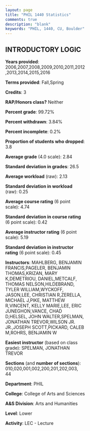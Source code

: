 ```yaml
---
layout: page
title: "PHIL 1440 Statistics"
comments: true
description: "blank"
keywords: "PHIL, 1440, CU, Boulder"
--- 
```

<head>
<script src="https://ajax.googleapis.com/ajax/libs/jquery/2.1.3/jquery.min.js"></script>
<script src="https://dl.dropboxusercontent.com/s/pc42nxpaw1ea4o9/highcharts.js?dl=0"></script>
<!-- <script src="../assets/js/highcharts.js"></script> -->
<style type="text/css">@font-face {
	font-family: "Bebas Neue";
	src: url(https://www.filehosting.org/file/details/544349/BebasNeue%20Regular.otf) format("opentype");
	}
	h1.Bebas { 
		font-family: "Bebas Neue", Verdana, Tahoma;
	}
</style>
</head>
<body>
	<div id="container" style="float: right; width: 45%; height: 88%; margin-left: 2.5%; margin-right: 2.5%;"></div>
	<script language="JavaScript">
		$(document).ready(function() {
		var chart = {type: 'column'};
		var title = {text: 'Grade Distribution'};
		var xAxis = {categories: ['A','B','C','D','F'],crosshair: true};
		var yAxis = {min: 0,title: {text: 'Percentage'}};
		var tooltip = {headerFormat: '<center><b><span style="font-size:20px">{point.key}</span></b></center>',
		               pointFormat: '<td style="padding:0"><b>{point.y:.1f}%</b></td>',
		               footerFormat: '</table>',shared: true,useHTML: true};
		var plotOptions = {column: {pointPadding: 0.0,borderWidth: 0}};  
		var credits = {enabled: false};var series= [{name: 'Percent',data: [36.16,31.71,20.52,6.94,4.67,]}];
		var json = {};
		json.chart = chart;
		json.title = title;
		json.tooltip = tooltip;
		json.xAxis = xAxis;
		json.yAxis = yAxis;  
		json.series = series;
		json.plotOptions = plotOptions;  
		json.credits = credits;
		$('#container').highcharts(json);
	});
	</script>
</body>
			   
## INTRODUCTORY LOGIC

**Years provided**: 2006,2007,2008,2009,2010,2011,2012,2013,2014,2015,2016

**Terms provided**: Fall,Spring

**Credits**: 3

**RAP/Honors class?** Neither

**Percent grade**: 99.72%

**Percent withdrawn**: 3.84%

**Percent incomplete**: 0.2%

**Proportion of students who dropped**: 3.8

**Average grade** (4.0 scale): 2.84

**Standard deviation in grades**: 26.5

**Average workload** (raw): 2.13

**Standard deviation in workload** (raw): 0.25

**Average course rating** (6 point scale): 4.74

**Standard deviation in course rating** (6 point scale): 0.42

**Average instructor rating** (6 point scale): 5.19

**Standard deviation in instructor rating** (6 point scale): 0.45

**Instructors**: MAHLBERG, BENJAMIN FRANCIS,PAGELER, BENJAMIN THOMAS,KRIZAN, MARY K,DEMETRIOU, DANIEL,METCALF, THOMAS NELSON,HILDEBRAND, TYLER WILLIAM,WYCKOFF, JASON,LEE, CHRISTIAN R,ZERELLA, MICHAEL J,PIKE, MATTHEW R,VINCENT, KELLY MARIE,LEE, ERIC JUNEGHON,VANCE, CHAD D,HELSEL, JOHN WALTER,SPELMAN, JONATHAN TREVOR,WILSON JR. JR.,JOSEPH SCOTT,PICKARD, CALEB M,ROHRS, BENJAMIN W

**Easiest instructor** (based on class grade): SPELMAN, JONATHAN TREVOR

**Sections** (and **number of sections**): 010,020,001,002,200,201,202,003, 44

**Department**: PHIL

**College**: College of Arts and Sciences

**A&S Division**: Arts and Humanities

**Level**: Lower

**Activity**: LEC - Lecture